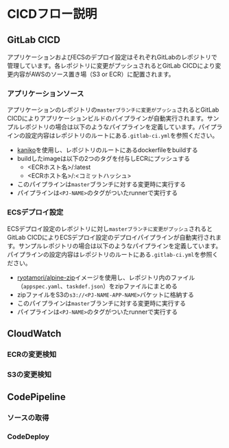 # CICDフロー説明

##  GitLab CICD

アプリケーションおよびECSのデプロイ設定はそれぞれGitLabのレポジトリで管理しています。各レポジトリに変更がプッシュされるとGitLab CICDにより変更内容がAWSのソース置き場（S3 or ECR）に配置されます。

### アプリケーションソース

アプリケーションのレポジトリの`masterブランチに変更がプッシュ`されるとGitLab CICDによりアプリケーションビルドのパイプラインが自動実行されます。サンプルレポジトリの場合は以下のようなパイプラインを定義しています。パイプラインの設定内容はレポジトリのルートにある`.gitlab-ci.yml`を参照ください。

- [kaniko](https://docs.gitlab.com/ee/ci/docker/using_kaniko.html)を使用し、レポジトリのルートにあるdockerfileをbuildする
- buildしたimageは以下の2つのタグを付与しECRにプッシュする
  - <ECRホスト名>/<PJ-NAME-APP-NAME>:latest
  - <ECRホスト名>/<PJ-NAME-APP-NAME>:<コミットハッシュ>
- このパイプラインは`master`ブランチに対する変更時に実行する
- パイプラインは`<PJ-NAME>`のタグがついたrunnerで実行する

### ECSデプロイ設定

ECSデプロイ設定のレポジトリに対し`masterブランチに変更がプッシュ`されるとGitLab CICDによりECSデプロイ設定のデプロイパイプラインが自動実行されます。サンプルレポジトリの場合は以下のようなパイプラインを定義しています。パイプラインの設定内容はレポジトリのルートにある`.gitlab-ci.yml`を参照ください。

- [ryotamori/alpine-zip](https://hub.docker.com/repository/docker/ryotamori/alpine-zip/general)イメージを使用し、レポジトリ内のファイル（`appspec.yaml`、`taskdef.json`）をzipファイルにまとめる
- zipファイルをS3の`s3://<PJ-NAME-APP-NAME>`バケットに格納する
- このパイプラインは`master`ブランチに対する変更時に実行する
- パイプラインは`<PJ-NAME>`のタグがついたrunnerで実行する

## CloudWatch

### ECRの変更検知

### S3の変更検知

## CodePipeline

### ソースの取得

### CodeDeploy